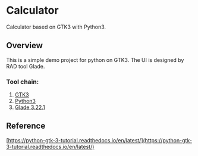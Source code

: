 # Calculator
Calculator based on GTK3 with Python3. 

## Overview
This is a simple demo project for python on GTK3. The UI is designed by RAD tool Glade.


### Tool chain:
1. [GTK3](https://www.gtk.org/)
2. [Python3](https://www.python.org/)
3. [Glade 3.22.1](https://glade.gnome.org/)


## Reference 
[https://python-gtk-3-tutorial.readthedocs.io/en/latest/](https://python-gtk-3-tutorial.readthedocs.io/en/latest/)


